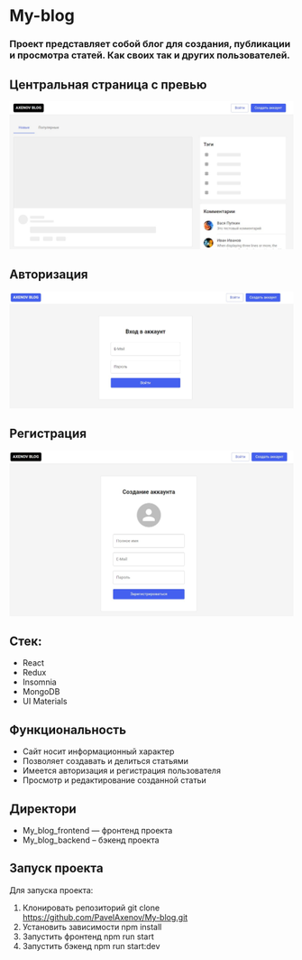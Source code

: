 # My-blog

### Проект представляет собой блог для создания, публикации и просмотра статей. Как своих так и других пользователей.

## Центральная страница с превью
![Главная](https://github.com/PavelAxenov/My-blog/blob/main/My_blog_frontend/images/preview.jpg)

## Авторизация
![Авторизация](https://github.com/PavelAxenov/My-blog/blob/main/My_blog_frontend/images/login.jpg)

## Регистрация
![Регистрация](https://github.com/PavelAxenov/My-blog/blob/main/My_blog_frontend/images/register.jpg)

## Стек:
* React
* Redux
* Insomnia
* MongoDB
* UI Materials

## Функциональность
* Сайт носит информационный характер
* Позволяет создавать и делиться статьями
* Имеется авторизация и регистрация пользователя
* Просмотр и редактирование созданной статьи

## Директори
* My_blog_frontend — фронтенд проекта
* My_blog_backend – бэкенд проекта

## Запуск проекта

Для запуска проекта:

1. Клонировать репозиторий git clone https://github.com/PavelAxenov/My-blog.git
2. Установить зависимости npm install
3. Запустить фронтенд npm run start
4. Запустить бэкенд npm run start:dev
